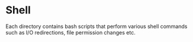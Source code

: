 # Shell

Each directory contains bash scripts that perform various shell commands such as I/O redirections, file permission changes etc.
